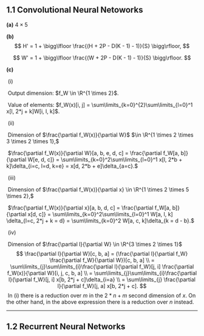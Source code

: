 ## 1.1 Convolutional Neural Netoworks

**(a)** $4 \times 5$

**(b)** 
$$
H' = 1 + \bigg\lfloor \frac{(H + 2P - D(K - 1) - 1)}{S} \bigg\rfloor,
$$

$$
W' = 1 + \bigg\lfloor \frac{(W + 2P - D(K - 1) - 1)}{S} \bigg\rfloor.
$$

**(c)** 

​	(i) 

​		Output dimension: $f_W \in \R^{1 \times 2}$.

​		Value of elements: $f_W(x)[i, j] = \sum\limits_{k=0}^{2}\sum\limits_{l=0}^1 x[l, 2*j + k]W[i, l, k]$.

​	(ii)

​		Dimension of $\frac{\partial f_W(x)}{\partial W}$ $\in \R^{1 \times 2 \times 3 \times 2 \times 1},$

​		$\frac{\partial f_W(x)}{\partial W}[a, b, e, d, c] = \frac{\partial f_W[a, b]}{\partial W[e, d, c]} = \sum\limits_{k=0}^2\sum\limits_{l=0}^1 x[l, 2*b + k]\delta_{i=c, l=d, k=e} = x[d, 2*b + e]\delta_{a=c}.$

​	(iii)

​		Dimension of $\frac{\partial f_W(x)}{\partial x} \in \R^{1 \times 2 \times 5 \times 2},$

​		$\frac{\partial f_W(x)}{\partial x}[a, b, d, c] = \frac{\partial f_W[a, b]}{\partial x[d, c]} = \sum\limits_{k=0}^2\sum\limits_{l=0}^1 W[a, l, k] \delta_{l=c, 2*j + k = d} = \sum\limits_{k=0}^2 W[a, c, k]\delta_{k = d - b}.$

​	(iv)

​		Dimension of $\frac{\partial l}{\partial W} \in \R^{3 \times 2 \times 1}$
$$
\frac{\partial l}{\partial W}[c, b, a] = (\frac{\partial l}{\partial f_W} \frac{\partial f_W}{\partial W})[c, b, a] 
\\
= \sum\limits_{j}\sum\limits_{i}\frac{\partial l}{\partial f_W}[j, i] \frac{\partial f_W(x)}{\partial W}[i, j, c, b, a]
\\
= \sum\limits_{j}\sum\limits_{i}\frac{\partial l}{\partial f_W}[j, i] x[b, 2*j + c]\delta_{i=a}
\\
= \sum\limits_{j} \frac{\partial l}{\partial f_W}[j, a] x[b, 2*j + c].
$$
​		In (i) there is a reduction over $m$ in the $2*n + m$ second dimension of $x$. On the other hand, in the 		above expression there is a reduction over $n$ instead.	

---

## 1.2 Recurrent Neural Networks





















